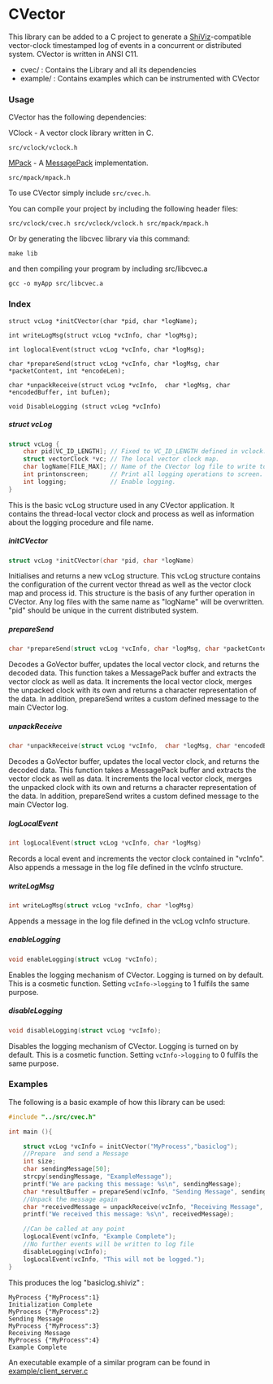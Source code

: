 CVector
========

This library can be added to a C project to generate a [ShiViz](http://bestchai.bitbucket.org/shiviz/)-compatible vector-clock timestamped log of events in a concurrent or distributed system.
CVector is written in ANSI C11.

* cvec/    : Contains the Library and all its dependencies
* example/  : Contains examples which can be instrumented with CVector


### Usage

CVector has the following dependencies:

VClock - A vector clock library written in C.
```
src/vclock/vclock.h
```
[MPack](https://github.com/ludocode/mpack) - A [MessagePack](http://msgpack.org/index.html) implementation.
```
src/mpack/mpack.h
```

To use CVector simply include `src/cvec.h`.

You can compile your project by including the following header files:
```
src/vclock/cvec.h src/vclock/vclock.h src/mpack/mpack.h
```

Or by generating the libcvec library via this command:

```make
make lib
```
and then compiling your program by including src/libcvec.a

```make
gcc -o myApp src/libcvec.a
```

### Index
```
struct vcLog *initCVector(char *pid, char *logName);
```
```
int writeLogMsg(struct vcLog *vcInfo, char *logMsg);
```
```
int loglocalEvent(struct vcLog *vcInfo, char *logMsg);
```
```
char *prepareSend(struct vcLog *vcInfo, char *logMsg, char *packetContent, int *encodeLen);
```
```
char *unpackReceive(struct vcLog *vcInfo,  char *logMsg, char *encodedBuffer, int bufLen);
```
```
void DisableLogging (struct vcLog *vcInfo)
```
#####   struct vcLog

```c
struct vcLog {
    char pid[VC_ID_LENGTH]; // Fixed to VC_ID_LENGTH defined in vclock.h.
    struct vectorClock *vc; // The local vector clock map.
    char logName[FILE_MAX]; // Name of the CVector log file to write to.
    int printonscreen;      // Print all logging operations to screen.
    int logging;            // Enable logging.
}
```
This is the basic vcLog structure used in any CVector application.
It contains the thread-local vector clock and process as well as 
information about the logging procedure and file name.

 
#####   initCVector
```c
struct vcLog *initCVector(char *pid, char *logName)
```
Initialises and returns a new vcLog structure. This vcLog structure contains the configuration of the current vector thread as well as the vector clock map and process id.
This structure is the basis of any further operation in CVector.
Any log files with the same name as "logName" will be overwritten. "pid" should be unique in the current distributed system.

#####   prepareSend
```c
char *prepareSend(struct vcLog *vcInfo, char *logMsg, char *packetContent, int *encodeLen)
```
Decodes a GoVector buffer, updates the local vector clock, and returns the decoded data.
This function takes a MessagePack buffer and extracts the vector clock as well as data.
It increments the local vector clock, merges the unpacked clock with its own and returns a character representation of the data. 
In addition, prepareSend writes a custom defined message to the main CVector log.

#####   unpackReceive
```c
char *unpackReceive(struct vcLog *vcInfo,  char *logMsg, char *encodedBuffer, int bufLen)
```
Decodes a GoVector buffer, updates the local vector clock, and returns the 
decoded data.
This function takes a MessagePack buffer and extracts the vector clock as well as data. It increments the local vector clock, merges the unpacked clock with its own and returns a character representation of the data.
In addition, prepareSend writes a custom defined message to the main CVector log.

#####   logLocalEvent
```c
int logLocalEvent(struct vcLog *vcInfo, char *logMsg)
```
Records a local event and increments the vector clock contained in "vcInfo".
Also appends a message in the log file defined in the vcInfo structure.

#####   writeLogMsg

```c
int writeLogMsg(struct vcLog *vcInfo, char *logMsg)
```
Appends a message in the log file defined in the vcLog vcInfo structure.

#####   enableLogging
```c
void enableLogging(struct vcLog *vcInfo);
```
Enables the logging mechanism of CVector. Logging is turned on by default.
This is a cosmetic function. Setting `vcInfo->logging` to 1 fulfils the same purpose.

#####   disableLogging
```c
void disableLogging(struct vcLog *vcInfo);
```
Disables the logging mechanism of CVector. Logging is turned on by default.
This is a cosmetic function. Setting `vcInfo->logging` to 0 fulfils the same purpose.

###   Examples

The following is a basic example of how this library can be used:

```c
#include "../src/cvec.h"

int main (){

    struct vcLog *vcInfo = initCVector("MyProcess","basiclog");
    //Prepare  and send a Message
    int size;
    char sendingMessage[50];
    strcpy(sendingMessage, "ExampleMessage");
    printf("We are packing this message: %s\n", sendingMessage);
    char *resultBuffer = prepareSend(vcInfo, "Sending Message", sendingMessage, &size);
    //Unpack the message again
    char *receivedMessage = unpackReceive(vcInfo, "Receiving Message", resultBuffer, size);
    printf("We received this message: %s\n", receivedMessage);

    //Can be called at any point 
    logLocalEvent(vcInfo, "Example Complete");
    //No further events will be written to log file
    disableLogging(vcInfo);
    logLocalEvent(vcInfo, "This will not be logged.");
}
```

This produces the log "basiclog.shiviz" :

    MyProcess {"MyProcess":1}
    Initialization Complete
    MyProcess {"MyProcess":2}
    Sending Message
    MyProcess {"MyProcess":3}
    Receiving Message
    MyProcess {"MyProcess":4}
    Example Complete


An executable example of a similar program can be found in
[example/client_server.c](https://github.com/DistributedClocks/CVector/blob/master/example/client_server.c)
